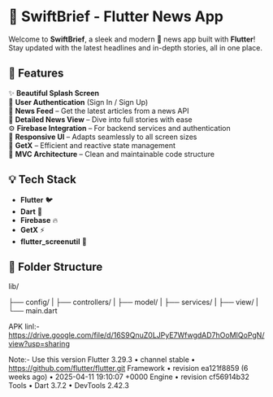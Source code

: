 # 📰 SwiftBrief - Flutter News App

Welcome to **SwiftBrief**, a sleek and modern 🧭 news app built with **Flutter**!  
Stay updated with the latest headlines and in-depth stories, all in one place.

## 🚀 Features

✨ **Beautiful Splash Screen**  
👤 **User Authentication** (Sign In / Sign Up)  
📰 **News Feed** – Get the latest articles from a news API  
📖 **Detailed News View** – Dive into full stories with ease  
⚙️ **Firebase Integration** – For backend services and authentication  
📱 **Responsive UI** – Adapts seamlessly to all screen sizes  
🧠 **GetX** – Efficient and reactive state management  
🧩 **MVC Architecture** – Clean and maintainable code structure  

## 💡 Tech Stack

- **Flutter** 🐦
- **Dart** 💙
- **Firebase** 🔥
- **GetX** ⚡
- **flutter_screenutil** 📏

## 📁 Folder Structure

lib/

├── config/
|
├── controllers/
|
├── model/
|
├── services/
|
├── view/
|
└── main.dart

APK linl:- https://drive.google.com/file/d/16S9QnuZ0LJPyE7WfwgdAD7hOoMIQoPgN/view?usp=sharing 

Note:- Use this version
    Flutter 3.29.3 • channel stable • https://github.com/flutter/flutter.git
    Framework • revision ea121f8859 (6 weeks ago) • 2025-04-11 19:10:07 +0000
    Engine • revision cf56914b32
    Tools • Dart 3.7.2 • DevTools 2.42.3
